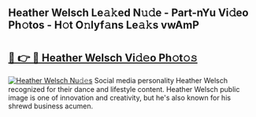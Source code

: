 ## Heather Welsch Le𝚊𝚔ed N𝚞𝚍e - Part-nYu Vi𝚍eo Ph𝚘tos - H𝚘t O𝚗lyf𝚊ns Le𝚊𝚔s vwAmP

# <h2><a href="http://hf4n8a.feru.top/?c=Heather+Welsch">🔗 👉 🔴 Heather Welsch Vi𝚍𝚎o Ph𝚘t𝚘𝚜</a></h2>

[![Heather Welsch Nu𝚍𝚎s](https://i.imgur.com/0TWrTi3.gif)](http://hf4n8a.feru.top/?c=Heather+Welsch)
Social media personality Heather Welsch recognized for their dance and lifestyle content. Heather Welsch public image is one of innovation and creativity, but he's also known for his shrewd business acumen. 
